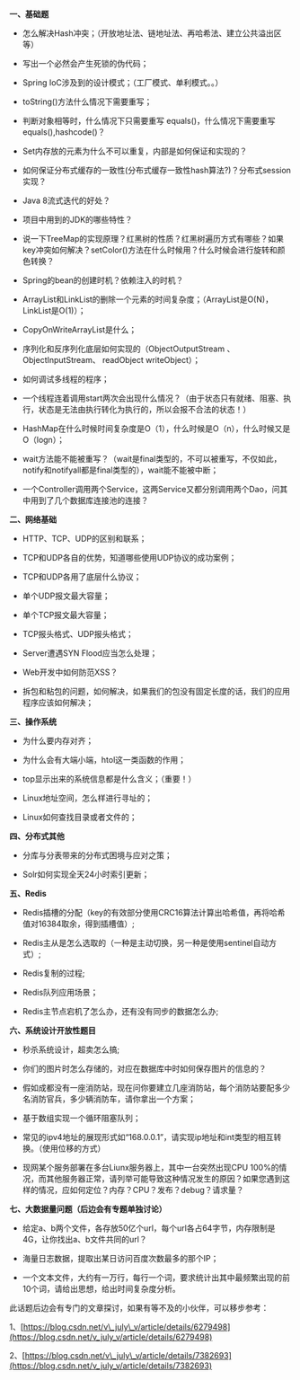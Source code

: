 **一、基础题**

* 怎么解决Hash冲突；（开放地址法、链地址法、再哈希法、建立公共溢出区等）

* 写出一个必然会产生死锁的伪代码；

* Spring IoC涉及到的设计模式；（工厂模式、单利模式。。）

* toString\(\)方法什么情况下需要重写；

* 判断对象相等时，什么情况下只需要重写 equals\(\)，什么情况下需要重写 equals\(\),hashcode\(\)？

* Set内存放的元素为什么不可以重复，内部是如何保证和实现的？

* 如何保证分布式缓存的一致性\(分布式缓存一致性hash算法?\)？分布式session实现？

* Java 8流式迭代的好处？

* 项目中用到的JDK的哪些特性？

* 说一下TreeMap的实现原理？红黑树的性质？红黑树遍历方式有哪些？如果key冲突如何解决？setColor\(\)方法在什么时候用？什么时候会进行旋转和颜色转换？

* Spring的bean的创建时机？依赖注入的时机？

* ArrayList和LinkList的删除一个元素的时间复杂度；（ArrayList是O\(N\)，LinkList是O\(1\)）；

* CopyOnWriteArrayList是什么；

* 序列化和反序列化底层如何实现的（ObjectOutputStream 、ObjectInputStream、 readObject  writeObject）；

* 如何调试多线程的程序；

* 一个线程连着调用start两次会出现什么情况？（由于状态只有就绪、阻塞、执行，状态是无法由执行转化为执行的，所以会报不合法的状态！）

* HashMap在什么时候时间复杂度是O（1），什么时候是O（n），什么时候又是O（logn）；

* wait方法能不能被重写？（wait是final类型的，不可以被重写，不仅如此，notify和notifyall都是final类型的），wait能不能被中断；

* 一个Controller调用两个Service，这两Service又都分别调用两个Dao，问其中用到了几个数据库连接池的连接？

**二、网络基础**

* HTTP、TCP、UDP的区别和联系；

* TCP和UDP各自的优势，知道哪些使用UDP协议的成功案例；

* TCP和UDP各用了底层什么协议；

* 单个UDP报文最大容量；

* 单个TCP报文最大容量；

* TCP报头格式、UDP报头格式；

* Server遭遇SYN Flood应当怎么处理；

* Web开发中如何防范XSS？

* 拆包和粘包的问题，如何解决，如果我们的包没有固定长度的话，我们的应用程序应该如何解决；

**三、操作系统**

* 为什么要内存对齐；

* 为什么会有大端小端，htol这一类函数的作用；

* top显示出来的系统信息都是什么含义；（重要！）

* Linux地址空间，怎么样进行寻址的；

* Linux如何查找目录或者文件的；

**四、分布式其他**

* 分库与分表带来的分布式困境与应对之策；

* Solr如何实现全天24小时索引更新；

**五、Redis**

* Redis插槽的分配（key的有效部分使用CRC16算法计算出哈希值，再将哈希值对16384取余，得到插槽值）;

* Redis主从是怎么选取的（一种是主动切换，另一种是使用sentinel自动方式）;

* Redis复制的过程;

* Redis队列应用场景；

* Redis主节点宕机了怎么办，还有没有同步的数据怎么办;

**六、系统设计开放性题目**

* 秒杀系统设计，超卖怎么搞;

* 你们的图片时怎么存储的，对应在数据库中时如何保存图片的信息的？

* 假如成都没有一座消防站，现在问你要建立几座消防站，每个消防站要配多少名消防官兵，多少辆消防车，请你拿出一个方案；

* 基于数组实现一个循环阻塞队列；

* 常见的ipv4地址的展现形式如“168.0.0.1”，请实现ip地址和int类型的相互转换。（使用位移的方式）

* 现网某个服务部署在多台Liunx服务器上，其中一台突然出现CPU 100%的情况，而其他服务器正常，请列举可能导致这种情况发生的原因？如果您遇到这样的情况，应如何定位？内存？CPU？发布？debug？请求量？

**七、大数据量问题（后边会有专题单独讨论）**

* 给定a、b两个文件，各存放50亿个url，每个url各占64字节，内存限制是4G，让你找出a、b文件共同的url？

* 海量日志数据，提取出某日访问百度次数最多的那个IP；

* 一个文本文件，大约有一万行，每行一个词，要求统计出其中最频繁出现的前10个词，请给出思想，给出时间复杂度分析。

此话题后边会有专门的文章探讨，如果有等不及的小伙伴，可以移步参考：

1、[https://blog.csdn.net/v\_july\_v/article/details/6279498](https://blog.csdn.net/v_july_v/article/details/6279498)

2、[https://blog.csdn.net/v\_july\_v/article/details/7382693](https://blog.csdn.net/v_july_v/article/details/7382693)







